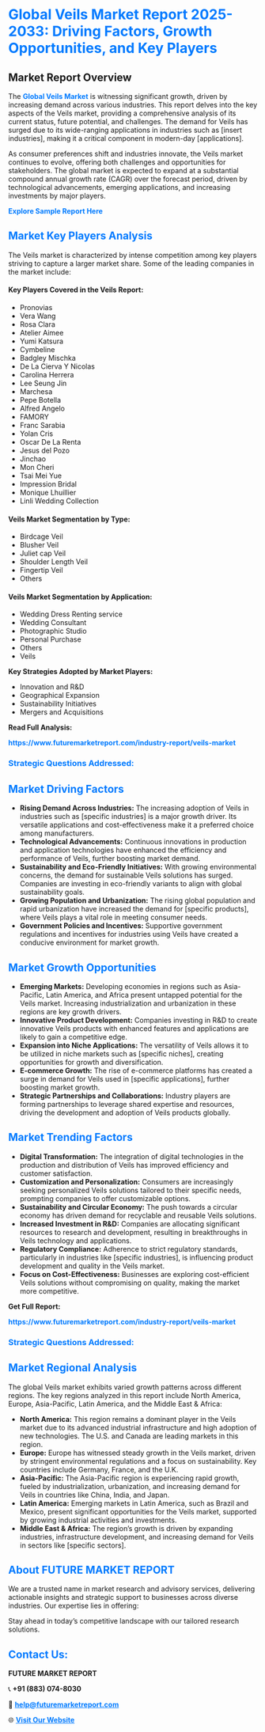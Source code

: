 <h1 style="color: #007BFF;">Global Veils Market Report 2025-2033: Driving Factors, Growth Opportunities, and Key Players</h1>

<section id="overview">
<h2>Market Report Overview</h2>
<p>The <a href="https://www.futuremarketreport.com/industry-report/veils-market" style="color: #007BFF; text-decoration: none;"><strong>Global Veils Market</strong></a> is witnessing significant growth, driven by increasing demand across various industries. This report delves into the key aspects of the Veils market, providing a comprehensive analysis of its current status, future potential, and challenges. The demand for Veils has surged due to its wide-ranging applications in industries such as [insert industries], making it a critical component in modern-day [applications].</p>
<p>As consumer preferences shift and industries innovate, the Veils market continues to evolve, offering both challenges and opportunities for stakeholders. The global market is expected to expand at a substantial compound annual growth rate (CAGR) over the forecast period, driven by technological advancements, emerging applications, and increasing investments by major players.</p>
</section>

<section id="overview">
<p><a href="https://www.futuremarketreport.com/request-sample/reportId=116280" style="color: #007BFF; text-decoration: none;"><strong>Explore Sample Report Here</strong></a></p>
</section>

<section id="key-players">
<h2 style="color: #007BFF;">Market Key Players Analysis</h2>
<p>The Veils market is characterized by intense competition among key players striving to capture a larger market share. Some of the leading companies in the market include:</p>
<h4>Key Players Covered in the Veils Report:</h4>
<ul><li>Pronovias</li><li>Vera Wang</li><li>Rosa Clara</li><li>Atelier Aimee</li><li>Yumi Katsura</li><li>Cymbeline</li><li>Badgley Mischka</li><li>De La Cierva Y Nicolas</li><li>Carolina Herrera</li><li>Lee Seung Jin</li><li>Marchesa</li><li>Pepe Botella</li><li>Alfred Angelo</li><li>FAMORY</li><li>Franc Sarabia</li><li>Yolan Cris</li><li>Oscar De La Renta</li><li>Jesus del Pozo</li><li>Jinchao</li><li>Mon Cheri</li><li>Tsai Mei Yue</li><li>Impression Bridal</li><li>Monique Lhuillier</li><li>Linli Wedding Collection</li></ul>
<h4>Veils Market Segmentation by Type:</h4>
<ul><li>Birdcage Veil</li><li>Blusher Veil</li><li>Juliet cap Veil</li><li>Shoulder Length Veil</li><li>Fingertip Veil</li><li>Others</li></ul>

<h4>Veils Market Segmentation by Application:</h4>
<ul><li>Wedding Dress Renting service</li><li>Wedding Consultant</li><li>Photographic Studio</li><li>Personal Purchase</li><li>Others</li><li>Veils</li></ul>
<p><strong>Key Strategies Adopted by Market Players:</strong></p>
<ul>
<li>Innovation and R&D</li>
<li>Geographical Expansion</li>
<li>Sustainability Initiatives</li>
<li>Mergers and Acquisitions</li>
</ul>
</section>

<section>
<p><strong>Read Full Analysis: </strong></p><a href="https://www.futuremarketreport.com/industry-report/veils-market" style="color: #007BFF; text-decoration: none;"><strong>https://www.futuremarketreport.com/industry-report/veils-market</strong></a>
<h3 style="color: #007BFF;">Strategic Questions Addressed:</h3>
</section>

<section id="driving-factors">
<h2 style="color: #007BFF;">Market Driving Factors</h2>
<ul>
<li><strong>Rising Demand Across Industries:</strong> The increasing adoption of Veils in industries such as [specific industries] is a major growth driver. Its versatile applications and cost-effectiveness make it a preferred choice among manufacturers.</li>
<li><strong>Technological Advancements:</strong> Continuous innovations in production and application technologies have enhanced the efficiency and performance of Veils, further boosting market demand.</li>
<li><strong>Sustainability and Eco-Friendly Initiatives:</strong> With growing environmental concerns, the demand for sustainable Veils solutions has surged. Companies are investing in eco-friendly variants to align with global sustainability goals.</li>
<li><strong>Growing Population and Urbanization:</strong> The rising global population and rapid urbanization have increased the demand for [specific products], where Veils plays a vital role in meeting consumer needs.</li>
<li><strong>Government Policies and Incentives:</strong> Supportive government regulations and incentives for industries using Veils have created a conducive environment for market growth.</li>
</ul>
</section>

<section id="growth-opportunities">
<h2 style="color: #007BFF;">Market Growth Opportunities</h2>
<ul>
<li><strong>Emerging Markets:</strong> Developing economies in regions such as Asia-Pacific, Latin America, and Africa present untapped potential for the Veils market. Increasing industrialization and urbanization in these regions are key growth drivers.</li>
<li><strong>Innovative Product Development:</strong> Companies investing in R&D to create innovative Veils products with enhanced features and applications are likely to gain a competitive edge.</li>
<li><strong>Expansion into Niche Applications:</strong> The versatility of Veils allows it to be utilized in niche markets such as [specific niches], creating opportunities for growth and diversification.</li>
<li><strong>E-commerce Growth:</strong> The rise of e-commerce platforms has created a surge in demand for Veils used in [specific applications], further boosting market growth.</li>
<li><strong>Strategic Partnerships and Collaborations:</strong> Industry players are forming partnerships to leverage shared expertise and resources, driving the development and adoption of Veils products globally.</li>
</ul>
</section>

<section id="trending-factors">
<h2 style="color: #007BFF;">Market Trending Factors</h2>
<ul>
<li><strong>Digital Transformation:</strong> The integration of digital technologies in the production and distribution of Veils has improved efficiency and customer satisfaction.</li>
<li><strong>Customization and Personalization:</strong> Consumers are increasingly seeking personalized Veils solutions tailored to their specific needs, prompting companies to offer customizable options.</li>
<li><strong>Sustainability and Circular Economy:</strong> The push towards a circular economy has driven demand for recyclable and reusable Veils solutions.</li>
<li><strong>Increased Investment in R&D:</strong> Companies are allocating significant resources to research and development, resulting in breakthroughs in Veils technology and applications.</li>
<li><strong>Regulatory Compliance:</strong> Adherence to strict regulatory standards, particularly in industries like [specific industries], is influencing product development and quality in the Veils market.</li>
<li><strong>Focus on Cost-Effectiveness:</strong> Businesses are exploring cost-efficient Veils solutions without compromising on quality, making the market more competitive.</li>
</ul>
</section>

<section>
<p><strong>Get Full Report: </strong></p><a href="https://www.futuremarketreport.com/industry-report/veils-market" style="color: #007BFF; text-decoration: none;"><strong>https://www.futuremarketreport.com/industry-report/veils-market</strong></a>
<h3 style="color: #007BFF;">Strategic Questions Addressed:</h3>
</section>


<section id="regional-analysis">
<h2 style="color: #007BFF;">Market Regional Analysis</h2>
<p>The global Veils market exhibits varied growth patterns across different regions. The key regions analyzed in this report include North America, Europe, Asia-Pacific, Latin America, and the Middle East & Africa:</p>
<ul>
<li><strong>North America:</strong> This region remains a dominant player in the Veils market due to its advanced industrial infrastructure and high adoption of new technologies. The U.S. and Canada are leading markets in this region.</li>
<li><strong>Europe:</strong> Europe has witnessed steady growth in the Veils market, driven by stringent environmental regulations and a focus on sustainability. Key countries include Germany, France, and the U.K.</li>
<li><strong>Asia-Pacific:</strong> The Asia-Pacific region is experiencing rapid growth, fueled by industrialization, urbanization, and increasing demand for Veils in countries like China, India, and Japan.</li>
<li><strong>Latin America:</strong> Emerging markets in Latin America, such as Brazil and Mexico, present significant opportunities for the Veils market, supported by growing industrial activities and investments.</li>
<li><strong>Middle East & Africa:</strong> The region’s growth is driven by expanding industries, infrastructure development, and increasing demand for Veils in sectors like [specific sectors].</li>
</ul>
</section>

<footer>
<h2 style="color: #007BFF;">About FUTURE MARKET REPORT</h2>
<p>We are a trusted name in market research and advisory services, delivering actionable insights and strategic support to businesses across diverse industries. Our expertise lies in offering:</p>

<p>Stay ahead in today’s competitive landscape with our tailored research solutions.</p>

<h2 style="color: #007BFF;">Contact Us:</h2>
<p><strong>FUTURE MARKET REPORT</strong></p>
<p>📞 <strong>+91 (883) 074-8030</strong></p>
<p>📧 <strong><a href="mailto:help@futuremarketreport.com" style="color: #007BFF;">help@futuremarketreport.com</a></strong></p>
<p>🌐 <strong><a href="https://www.futuremarketreport.com/" style="color: #007BFF;">Visit Our Website</a></strong></p>
</footer>